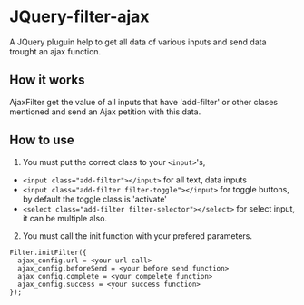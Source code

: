 # JQuery-filter-ajax
A JQuery pluguin help to get all data of various inputs and send data trought an ajax function.

## How it works
AjaxFilter get the value of all inputs that have 'add-filter' or other clases mentioned and send an Ajax petition with this data.

## How to use

1. You must put the correct class to your `<input>`'s, 
  * `<input class="add-filter"></input>` for all text, data inputs
  * `<input class="add-filter filter-toggle"></input>` for toggle buttons, by default the toggle class is 'activate'
  * `<select class="add-filter filter-selector"></select>` for select input, it can be multiple also.
2. You must call the init function with your prefered parameters.
  ```
  Filter.initFilter({
    ajax_config.url = <your url call>
    ajax_config.beforeSend = <your before send function>
    ajax_config.complete = <your compelete function>
    ajax_config.success = <your success function>
  });
  ```


